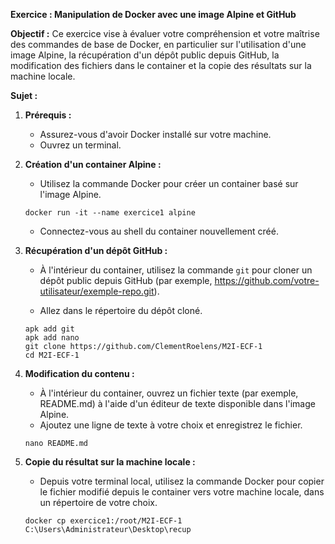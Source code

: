**Exercice : Manipulation de Docker avec une image Alpine et GitHub**

**Objectif :** 
Ce exercice vise à évaluer votre compréhension et votre maîtrise des commandes de base de Docker, en particulier sur l'utilisation d'une image Alpine, la récupération d'un dépôt public depuis GitHub, la modification des fichiers dans le container et la copie des résultats sur la machine locale.

**Sujet :**

1. **Prérequis :**
   - Assurez-vous d'avoir Docker installé sur votre machine.
   - Ouvrez un terminal.

2. **Création d'un container Alpine :**
   - Utilisez la commande Docker pour créer un container basé sur l'image Alpine.
   ```
   docker run -it --name exercice1 alpine  
   ```
   - Connectez-vous au shell du container nouvellement créé.

3. **Récupération d'un dépôt GitHub :**
   - À l'intérieur du container, utilisez la commande `git` pour cloner un dépôt public depuis GitHub (par exemple, https://github.com/votre-utilisateur/exemple-repo.git).


   - Allez dans le répertoire du dépôt cloné.

   ```
   apk add git
   apk add nano
   git clone https://github.com/ClementRoelens/M2I-ECF-1
   cd M2I-ECF-1
   ```

4. **Modification du contenu :**
   - À l'intérieur du container, ouvrez un fichier texte (par exemple, README.md) à l'aide d'un éditeur de texte disponible dans l'image Alpine.
   - Ajoutez une ligne de texte à votre choix et enregistrez le fichier.


   ```
   nano README.md
   ```

5. **Copie du résultat sur la machine locale :**
   - Depuis votre terminal local, utilisez la commande Docker pour copier le fichier modifié depuis le container vers votre machine locale, dans un répertoire de votre choix.

   ```
   docker cp exercice1:/root/M2I-ECF-1 C:\Users\Administrateur\Desktop\recup
   ```

